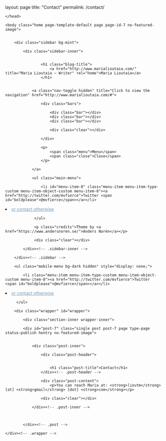 layout: page
title: "Contact"
permalink: /contact/


<!DOCTYPE html>
<html class="js" lang="en-US">
<head>
<meta http-equiv="Content-Type" content="text/html; charset=UTF-8">
<meta name="viewport" content="width=device-width, initial-scale=1.0, maximum-scale=1.0, user-scalable=no">

<title>Maria Lioutaia – Writer</title>

<script type="text/javascript" async="" src="./content/analytics.js"></script>
<script>document.documentElement.className = document.documentElement.className.replace("no-js","js");</script>
<link rel="dns-prefetch" href="http://s.w.org/">
<link rel="stylesheet" id="formidable-css" href="./content/formidableforms.css" type="text/css" media="all">
<link rel="stylesheet" id="wp-block-library-css" href="./content/style.min.css" type="text/css" media="all">
<link rel='stylesheet' id='rams_googleFonts-css'  href='//fonts.googleapis.com/css?family=Montserrat%3A400%2C500%2C600%2C700%7CCrimson+Text%3A400%2C700%2C400italic%2C700italic&#038;ver=1' type='text/css' media='all' />
<link rel="stylesheet" id="rams_style-css" href="./content/style.css" type="text/css" media="all">
<script type="text/javascript" src="./content/jquery.js"></script>
<script type="text/javascript" src="./content/jquery-migrate.min.js"></script>
<link rel="canonical" href="http://www.marialioutaia.com/">
<link rel="shortlink" href="http://www.marialioutaia.com/">
		<script async="" src="./content/js"></script>
		<script>
			window.dataLayer = window.dataLayer || [];
			function gtag(){dataLayer.push(arguments);}
			gtag('js', new Date());
			gtag('config', 'UA-60260000-2');
		</script>

<!-- Customizer CSS -->
<style type="text/css">body a { color: #7599b5; }body a:hover { color: #7599b5; }.sidebar { background: #7599b5; }.flex-direction-nav a:hover { background-color: #7599b5; }a.post-quote:hover { background: #7599b5; }.post-title a:hover { color: #7599b5; }.post-content a { color: #7599b5; }.post-content a:hover { color: #7599b5; }.post-content a:hover { border-bottom-color: #7599b5; }.post-content a.more-link:hover { background: #7599b5; }.post-content input[type="submit"]:hover { background: #7599b5; }.post-content input[type="button"]:hover { background: #7599b5; }.post-content input[type="reset"]:hover { background: #7599b5; }.post-content .has-accent-color { color: #7599b5; }.post-content .has-accent-background-color { background-color: #7599b5; }#infinite-handle span:hover { background: #7599b5; }.page-links a:hover { background: #7599b5; }.post-meta-inner a:hover { color: #7599b5; }.add-comment-title a { color: #7599b5; }.add-comment-title a:hover { color: #7599b5; }.bypostauthor .avatar { border-color: #7599b5; }.comment-actions a:hover { color: #7599b5; }.comment-header h4 a:hover { color: #7599b5; }#cancel-comment-reply-link { color: #7599b5; }.comments-nav a:hover { color: #7599b5; }.comment-form input[type="submit"]:hover { background-color: #7599b5; }.logged-in-as a:hover { color: #7599b5; }.archive-nav a:hover { color: #7599b5; }</style><!--/Customizer CSS-->
<link rel="icon" href="./content/cropped-cropped-fiercefox-01-150x150-32x32.png" sizes="32x32">
<link rel="icon" href="./content/cropped-cropped-fiercefox-01-150x150-192x192.png" sizes="192x192">
<link rel="apple-touch-icon-precomposed" href="./content/cropped-cropped-fiercefox-01-150x150-180x180.png">
<meta name="msapplication-TileImage" content="./content/cropped-cropped-fiercefox-01-150x150-270x270.png">
		<style type="text/css" id="wp-custom-css">

.post-header {
	display: none;
}

#boldplease {
	color: white;
}

.credits {
	display: none;
}		</style>

	</head>

	<body class="home page-template-default page page-id-7 no-featured-image">


		<div class="sidebar bg-mint">

			<div class="sidebar-inner">


					<h1 class="blog-title">
						<a href="http://www.marialioutaia.com/" title="Maria Lioutaia — Writer" rel="home">Maria Lioutaia</a>
					</h1>


				<a class="nav-toggle hidden" title="Click to view the navigation" href="http://www.marialioutaia.com/#">

					<div class="bars">

						<div class="bar"></div>
						<div class="bar"></div>
						<div class="bar"></div>

						<div class="clear"></div>

					</div>

					<p>
						<span class="menu">Menu</span>
						<span class="close">Close</span>
					</p>

				</a>

				<ul class="main-menu">

					<li id="menu-item-8" class="menu-item menu-item-type-custom menu-item-object-custom menu-item-8"><a href="http://twitter.com/mvfierce">Twitter <span id="boldplease">@mvfierce</span></a></li>
<li id="menu-item-10" class="menu-item menu-item-type-post_type menu-item-object-page menu-item-10"><a href="http://www.marialioutaia.com/contact/">or <span id="boldplease">contact</span> otherwise</a></li>

				 </ul>

				 <p class="credits">Theme by <a href="https://www.andersnoren.se/">Anders Norén</a></p>

				 <div class="clear"></div>

			</div><!-- .sidebar-inner -->

		</div><!-- .sidebar -->

		<ul class="mobile-menu bg-dark hidden" style="display: none;">

			<li class="menu-item menu-item-type-custom menu-item-object-custom menu-item-8"><a href="http://twitter.com/mvfierce">Twitter <span id="boldplease">@mvfierce</span></a></li>
<li class="menu-item menu-item-type-post_type menu-item-object-page menu-item-10"><a href="http://www.marialioutaia.com/contact/">or <span id="boldplease">contact</span> otherwise</a></li>

		 </ul>

		<div class="wrapper" id="wrapper">

			<div class="section-inner wrapper-inner">
<div class="content">


			<div id="post-7" class="single post post-7 page type-page status-publish hentry no-featured-image">


				<div class="post-inner">
					
					<div class="post-header">

																		
						<h1 class="post-title">Contact</h1>																
					</div><!-- .post-header -->
						
					<div class="post-content">
						<p>You can reach Maria at: <strong>lioutm</strong> [at] <strong>gmail</strong> [dot] <strong>com</strong></p>


<p></p>
					</div><!-- .post-content -->
					
					<div class="clear"></div>
				
				</div><!-- .post-inner -->



			</div><!-- .post -->



</div><!-- .content -->

	</div><!-- .wrapper -->

</div><!-- .wrapper-inner -->
<script type="text/javascript" src="./content/global.js"></script>
</body>
</html>
